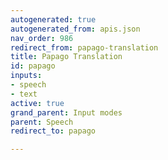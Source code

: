 ```yaml
---
autogenerated: true
autogenerated_from: apis.json
nav_order: 986
redirect_from: papago-translation
title: Papago Translation
id: papago
inputs:
- speech
- text
active: true
grand_parent: Input modes
parent: Speech
redirect_to: papago

---
```


